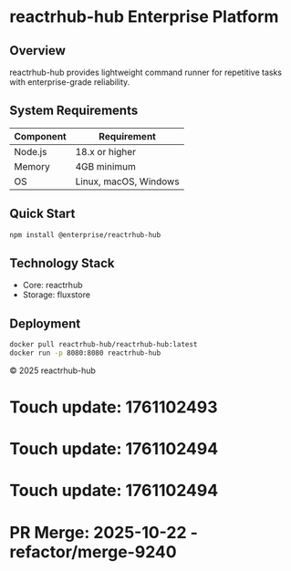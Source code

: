 # reactrhub-hub Enterprise Platform

## Overview

reactrhub-hub provides lightweight command runner for repetitive tasks with enterprise-grade reliability.

## System Requirements

| Component | Requirement |
|-----------|-------------|
| Node.js | 18.x or higher |
| Memory | 4GB minimum |
| OS | Linux, macOS, Windows |

## Quick Start

```bash
npm install @enterprise/reactrhub-hub
```

## Technology Stack

- Core: reactrhub
- Storage: fluxstore

## Deployment

```bash
docker pull reactrhub-hub/reactrhub-hub:latest
docker run -p 8080:8080 reactrhub-hub
```

© 2025 reactrhub-hub

# Touch update: 1761102493

# Touch update: 1761102494

# Touch update: 1761102494

# PR Merge: 2025-10-22 - refactor/merge-9240
